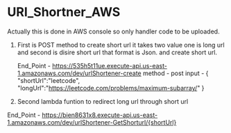 # URl_Shortner_AWS
Actually this is done in AWS console so only handler code to be uploaded.

1. First is POST method to create short url it takes two value one is long url and second is disire short url that format is Json.
  and create short url.
   
   End_Point -  https://535h5t11ue.execute-api.us-east-1.amazonaws.com/dev/urlShortener-create
     method - post
     input - 
         {
         "shortUrl":"leetcode",
          "longUrl":"https://leetcode.com/problems/maximum-subarray/"
          }
     
   
 2. Second lambda funtion to redirect long url through short url
  
   End_Point - https://bien8631x8.execute-api.us-east-1.amazonaws.com/dev/urlShortener-GetShorturl/{shortUrl}
